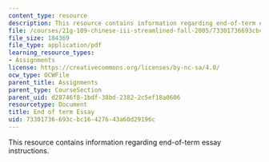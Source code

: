```yaml
---
content_type: resource
description: This resource contains information regarding end-of-term essay instructions.
file: /courses/21g-109-chinese-iii-streamlined-fall-2005/73301736693cbc16427643a60d29196c_MIT21G_109F05_finess.pdf
file_size: 184369
file_type: application/pdf
learning_resource_types:
- Assignments
license: https://creativecommons.org/licenses/by-nc-sa/4.0/
ocw_type: OCWFile
parent_title: Assignments
parent_type: CourseSection
parent_uid: d28746f8-1bdf-38bd-2382-2c5ef18a0606
resourcetype: Document
title: End of term Essay
uid: 73301736-693c-bc16-4276-43a60d29196c
---
```

This resource contains information regarding end-of-term essay instructions.